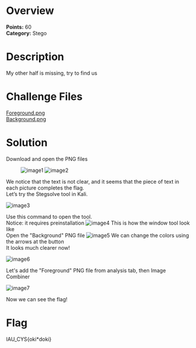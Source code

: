 # Overview
<b> Points:</b> 60
<br>
<b>Category:</b> Stego

# Description
My other half is missing, try to find us

# Challenge Files
[Foreground.png](./Foreground.png)
<br>
[Background.png](./Background.png)

# Solution
Download and open the PNG files 

<figure markdown>
  
![image1](https://github.com/mtalbugaey/UNSEEN-Flag-2-CTF-Writeups/assets/126514202/122155e6-8d79-4a20-8b0a-91f2e875a6e5)
![image2](https://github.com/mtalbugaey/UNSEEN-Flag-2-CTF-Writeups/assets/126514202/cc44b085-cd6b-4acc-b425-cdcda61ae58e)
</figure>

We notice that the text is not clear, and it seems that the piece of text in each picture completes the flag.
<br>
Let’s try the Stegsolve tool in Kali.

![image3](https://github.com/mtalbugaey/UNSEEN-Flag-2-CTF-Writeups/assets/126514202/31cf49b3-afcf-4678-98d6-9d7453cbbdbc)

Use this command to open the tool. 
<br>
Notice: it requires preinstallation 
![image4](https://github.com/mtalbugaey/UNSEEN-Flag-2-CTF-Writeups/assets/126514202/88f93329-980c-4a66-bb8b-a4a133e758a0)
This is how the window tool look like 
<br>
Open the "Background" PNG file
![image5](https://github.com/mtalbugaey/UNSEEN-Flag-2-CTF-Writeups/assets/126514202/fdecc2a6-555d-4d40-94ac-cedc2fd25301)
We can change the colors using the arrows at the button 
<br>
It looks much clearer now!

![image6](https://github.com/mtalbugaey/UNSEEN-Flag-2-CTF-Writeups/assets/126514202/f60797d0-8b71-4760-8236-39b6558a24a5)

Let's add the "Foreground" PNG file from analysis tab, then Image Combiner

![image7](https://github.com/mtalbugaey/UNSEEN-Flag-2-CTF-Writeups/assets/126514202/242dfae0-f4c0-4b75-87fb-b0e34b908993)

Now we can see the flag!

# Flag
IAU_CYS{oki*doki}
